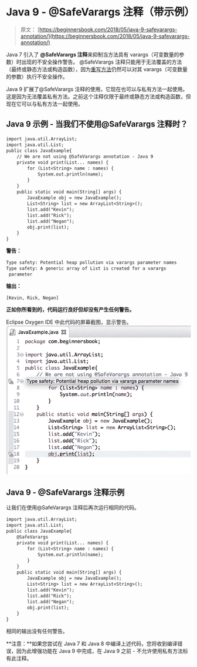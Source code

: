 # Java 9 - @SafeVarargs 注释（带示例）

> 原文： [https://beginnersbook.com/2018/05/java-9-safevarargs-annotation/](https://beginnersbook.com/2018/05/java-9-safevarargs-annotation/)

Java 7 引入了 **@SafeVarargs 注释**来抑制当方法具有 varargs（可变数量的参数）时出现的不安全操作警告。 @SafeVarargs 注释只能用于无法覆盖的方法（最终或静态方法或构造函数），因为[重写方法](https://beginnersbook.com/2014/01/method-overriding-in-java-with-example/)仍然可以对其 varargs（可变数量的参数）执行不安全操作。

Java 9 扩展了@SafeVarargs 注释的使用，它现在也可以与私有方法一起使用。这是因为无法覆盖私有方法。之前这个注释仅限于最终或静态方法或构造函数，但现在它可以与私有方法一起使用。

## Java 9 示例 - 当我们不使用@SafeVarargs 注释时？

```
import java.util.ArrayList;  
import java.util.List;  
public class JavaExample{  
    // We are not using @SafeVarargs annotation - Java 9
    private void print(List... names) {  
        for (List<String> name : names) {  
            System.out.println(name);  
        }  
    }  
    public static void main(String[] args) {  
        JavaExample obj = new JavaExample();  
        List<String> list = new ArrayList<String>();  
        list.add("Kevin");  
        list.add("Rick"); 
        list.add("Negan");
        obj.print(list);  
    }     
}

```

**警告：**

```
Type safety: Potential heap pollution via varargs parameter names
Type safety: A generic array of List is created for a varargs 
 parameter
```

**输出：**

```
[Kevin, Rick, Negan]
```

**正如你所看到的，代码运行良好但却没有产生任何警告。**

Eclipse Oxygen IDE 中此代码的屏幕截图，显示警告。
![Java 9 @SafeVarargs annotation](img/17a9db80b281bb10074de0eea776bd40.jpg)

## Java 9 - @SafeVarargs 注释示例

让我们在使用@SafeVarargs 注释后再次运行相同的代码。

```
import java.util.ArrayList;  
import java.util.List;  
public class JavaExample{  
    @SafeVarargs
    private void print(List... names) {  
        for (List<String> name : names) {  
            System.out.println(name);  
        }  
    }  
    public static void main(String[] args) {  
        JavaExample obj = new JavaExample();  
        List<String> list = new ArrayList<String>();  
        list.add("Kevin");  
        list.add("Rick"); 
        list.add("Negan");
        obj.print(list);  
    }      
}
```

相同的输出没有任何警告。

**注意：**如果您尝试在 Java 7 和 Java 8 中编译上述代码，您将收到编译错误，因为此增强功能在 Java 9 中完成，在 Java 9 之前 - 不允许使用私有方法标有此注释。